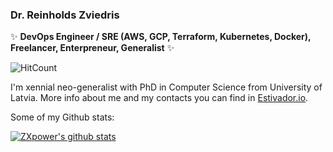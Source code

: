 ### Dr. Reinholds Zviedris

✨ **DevOps Engineer / SRE (AWS, GCP, Terraform, Kubernetes, Docker), Freelancer, Enterpreneur, Generalist** ✨

![HitCount](http://hits.dwyl.com/zxpower/zxpower.svg)

I'm xennial neo-generalist with PhD in Computer Science from University of Latvia. More info about me and my contacts you can find in [Estivador.io](https://estivador.io/).

Some of my Github stats:

[![ZXpower's github stats](https://github-readme-stats.vercel.app/api?username=zxpower&show_icons=true&theme=dark)](https://github.com/anuraghazra/github-readme-stats)

<!--
**zxpower/zxpower** is a ✨ _special_ ✨ repository because its `README.md` (this file) appears on your GitHub profile.

Here are some ideas to get you started:

- 🔭 I’m currently working on ...
- 🌱 I’m currently learning ...
- 👯 I’m looking to collaborate on ...
- 🤔 I’m looking for help with ...
- 💬 Ask me about ...
- 📫 How to reach me: ...
- 😄 Pronouns: ...
- ⚡ Fun fact: ...
-->
